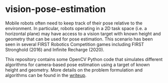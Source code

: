 # vision-pose-estimation
Mobile robots often need to keep track of their pose relative to the environment. In particular, robots operating in a 2D task space (i.e. a horizontal plane) may have access to a vision target with known height and geometry that can be used for pose estimation. This scenario has been seen in several FIRST Robotics Competition games including FIRST Stronghold (2016) and Infinite Recharge (2020).

This repository contains some OpenCV Python code that simulates different algorithms for camera-based pose estimation using a target of known height and geometry. More details on the problem formulation and algorithms can be found in the [writeup](writeup.pdf).
